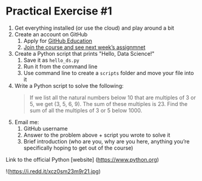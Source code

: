 # Practical Exercise #1

1. Get everything installed (or use the cloud) and play around a bit
2. Create an account on GitHub
	1. Apply for [GitHub Education](https://docs.github.com/en/education/explore-the-benefits-of-teaching-and-learning-with-github-education/github-education-for-students/apply-to-github-education-as-a-student)
	2. [Join the course and see next week’s assignmnet](https://classroom.github.com/a/Z2sWwnXF)
3. Create a Python script that prints "Hello, Data Science!"
	1. Save it as `hello_ds.py`
	2. Run it from the command line
	3. Use command line to create a `scripts` folder and move your file into it
4. Write a Python script to solve the following:
	>If we list all the natural numbers below 10 that are multiples of 3 or 5, we get (3, 5, 6, 9). The sum of these multiples is 23. Find the sum of all the multiples of 3 or 5 below 1000.
5. Email me:
	1. GitHub username
	2. Answer to the problem above + script you wrote to solve it 
	3. Brief introduction (who are you, why are you here, anything you’re specifically hoping to get out of the course)

Link to the official Python [website] (https://www.python.org)

!(https://i.redd.it/xcz0sm23m9r21.jpg)
